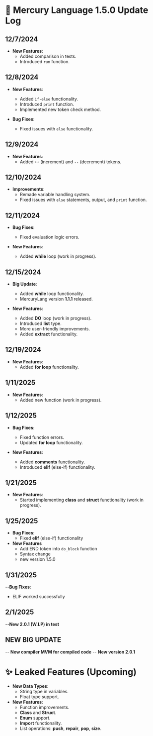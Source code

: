 
# 📜 Mercury Language 1.5.0 Update Log

## 12/7/2024  
- **New Features**:  
  - Added comparison in tests.  
  - Introduced `run` function.  

## 12/8/2024  
- **New Features**:  
  - Added `if-else` functionality.  
  - Introduced `print` function.  
  - Implemented new token check method.  

- **Bug Fixes**:  
  - Fixed issues with `else` functionality.

## 12/9/2024  
- **New Features**:  
  - Added `++` (increment) and `--` (decrement) tokens.  

## 12/10/2024  
- **Improvements**:  
  - Remade variable handling system.  
  - Fixed issues with `else` statements, output, and `print` function.

## 12/11/2024  
- **Bug Fixes**:  
  - Fixed evaluation logic errors.  

- **New Features**:  
  - Added **while** loop (work in progress).

## 12/15/2024  
- **Big Update**:  
  - Added **while** loop functionality.  
  - MercuryLang version **1.1.1** released.

- **New Features**:  
  - Added **DO** loop (work in progress).  
  - Introduced **list** type.  
  - More user-friendly improvements.  
  - Added **extract** functionality.

## 12/19/2024  
- **New Features**:  
  - Added **for loop** functionality.  

## 1/11/2025  
- **New Features**:  
  - Added new function (work in progress).  

## 1/12/2025  
- **Bug Fixes**:  
  - Fixed function errors.  
  - Updated **for loop** functionality.  

- **New Features**:  
  - Added **comments** functionality.  
  - Introduced **elif** (else-if) functionality.

## 1/21/2025  
- **New Features**:  
  - Started implementing **class** and **struct** functionality (work in progress).

## 1/25/2025
- **Bug Fixes**:
  - Fixed **elif** (else-if) functionality
- **New Features**
  - Add END token into ```do_block``` function
  - Syntax change
  - new version 1.5.0

## 1/31/2025
--**Bug Fixes**:
  - ELIF worked successfully

## 2/1/2025
--**New 2.0.1 (W.I.P) in test**

## NEW BIG UPDATE
-- **New compiler MVM for compiled code**
-- **New version 2.0.1**
# ✨ Leaked Features (Upcoming)  
- **New Data Types**:  
  - String type in variables.  
  - Float type support.  
- **New Features**:  
  - Function improvements.  
  - **Class** and **Struct**.  
  - **Enum** support.  
  - **Import** functionality.  
  - List operations: **push**, **repair**, **pop**, **size**.
